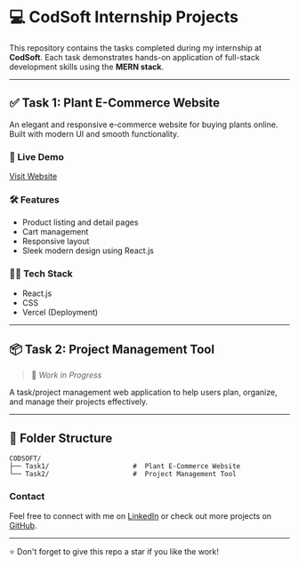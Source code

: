 # 💻 CodSoft Internship Projects

This repository contains the tasks completed during my internship at **CodSoft**. Each task demonstrates hands-on application of full-stack development skills using the **MERN stack**.

---

## ✅ Task 1: Plant E-Commerce Website

An elegant and responsive e-commerce website for buying plants online. Built with modern UI and smooth functionality.

### 🔗 Live Demo
[Visit Website](https://codsoft-da1ia8z6g-rupali2507s-projects.vercel.app/)

### 🛠️ Features
- Product listing and detail pages
- Cart management
- Responsive layout
- Sleek modern design using React.js

### 🧑‍💻 Tech Stack
- React.js
- CSS
- Vercel (Deployment)

---

## 📦 Task 2: Project Management Tool

> 🚧 *Work in Progress*

A task/project management web application to help users plan, organize, and manage their projects effectively.

---
## 📁 Folder Structure
```
CODSOFT/
├── Task1/                     #  Plant E-Commerce Website
└── Task2/                     #  Project Management Tool
```
   
                      
### Contact

Feel free to connect with me on [LinkedIn](https://www.linkedin.com/in/rupali-kumari-2507/) or check out more projects on [GitHub](https://github.com/Rupali2507).

---

⭐ Don't forget to give this repo a star if you like the work!
